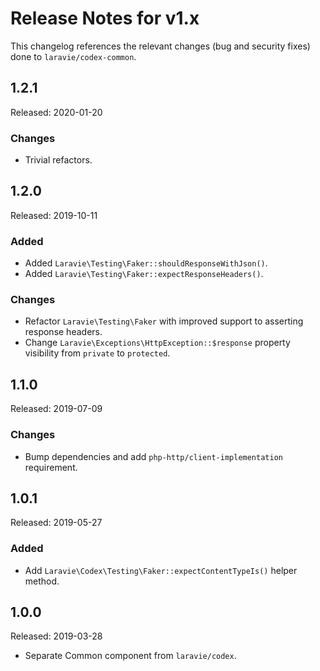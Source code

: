 # Release Notes for v1.x

This changelog references the relevant changes (bug and security fixes) done to `laravie/codex-common`.

## 1.2.1

Released: 2020-01-20

### Changes

* Trivial refactors.

## 1.2.0

Released: 2019-10-11

### Added

* Added `Laravie\Testing\Faker::shouldResponseWithJson()`.
* Added `Laravie\Testing\Faker::expectResponseHeaders()`.

### Changes

* Refactor `Laravie\Testing\Faker` with improved support to asserting response headers.
* Change `Laravie\Exceptions\HttpException::$response` property visibility from `private` to `protected`.

## 1.1.0

Released: 2019-07-09

### Changes

* Bump dependencies and add `php-http/client-implementation` requirement.

## 1.0.1

Released: 2019-05-27

### Added

* Add `Laravie\Codex\Testing\Faker::expectContentTypeIs()` helper method.

## 1.0.0

Released: 2019-03-28

* Separate Common component from `laravie/codex`.

